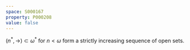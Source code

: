 ```yaml
---
space: S000167
property: P000208
value: false
---
```


$(n^\ast,\to) \subset \omega^\ast$ for $n < \omega$ form a strictly increasing sequence of open sets.